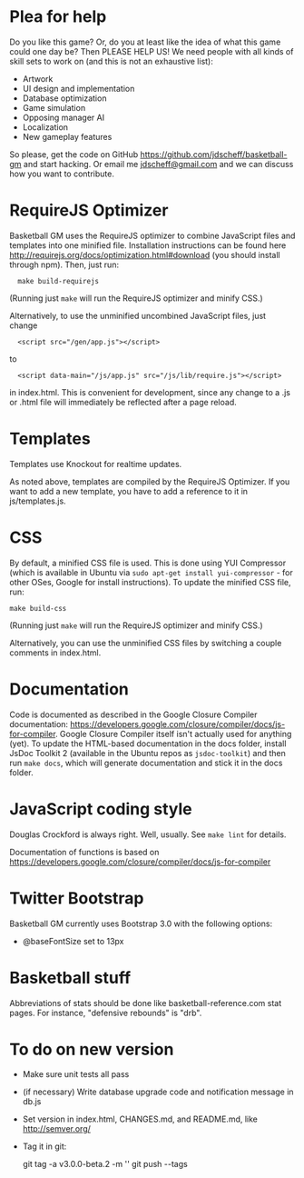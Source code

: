 # Plea for help

Do you like this game? Or, do you at least like the idea of what this game
could one day be? Then PLEASE HELP US! We need people with all kinds of skill
sets to work on (and this is not an exhaustive list):

* Artwork
* UI design and implementation
* Database optimization
* Game simulation
* Opposing manager AI
* Localization
* New gameplay features

So please, get the code on GitHub <https://github.com/jdscheff/basketball-gm>
and start hacking. Or email me <jdscheff@gmail.com> and we can discuss how you
want to contribute.



# RequireJS Optimizer

Basketball GM uses the RequireJS optimizer to combine JavaScript files and
templates into one minified file. Installation instructions can be found here
http://requirejs.org/docs/optimization.html#download (you should install through
npm). Then, just run:

      make build-requirejs

(Running  just `make` will run the RequireJS optimizer and minify CSS.)

Alternatively, to use the unminified uncombined JavaScript files, just change

      <script src="/gen/app.js"></script>

to

      <script data-main="/js/app.js" src="/js/lib/require.js"></script>

in index.html. This is convenient for development, since any change to a .js or
.html file will immediately be reflected after a page reload.



# Templates

Templates use Knockout for realtime updates.

As noted above, templates are compiled by the RequireJS Optimizer. If you want
to add a new template, you have to add a reference to it in js/templates.js.



# CSS

By default, a minified CSS file is used. This is done using YUI Compressor
(which is available in Ubuntu via `sudo apt-get install yui-compressor` - for
other OSes, Google for install instructions). To update the minified CSS file,
run:

    make build-css

(Running  just `make` will run the RequireJS optimizer and minify CSS.)

Alternatively, you can use the unminified CSS files by switching a couple
comments in index.html.



# Documentation

Code is documented as described in the Google Closure Compiler documentation:
<https://developers.google.com/closure/compiler/docs/js-for-compiler>. Google
Closure Compiler itself isn't actually used for anything (yet). To update the
HTML-based documentation in the docs folder, install JsDoc Toolkit 2 (available
in the Ubuntu repos as `jsdoc-toolkit`) and then run `make docs`, which will
generate documentation and stick it in the docs folder.



# JavaScript coding style

Douglas Crockford is always right. Well, usually. See `make lint` for details.

Documentation of functions is based on
https://developers.google.com/closure/compiler/docs/js-for-compiler



# Twitter Bootstrap

Basketball GM currently uses Bootstrap 3.0 with the following options:

* @baseFontSize set to 13px



# Basketball stuff

Abbreviations of stats should be done like basketball-reference.com stat pages.
For instance, "defensive rebounds" is "drb".



# To do on new version

- Make sure unit tests all pass
- (if necessary) Write database upgrade code and notification message in db.js
- Set version in index.html, CHANGES.md, and README.md, like http://semver.org/
- Tag it in git:

    git tag -a v3.0.0-beta.2 -m ''
    git push --tags